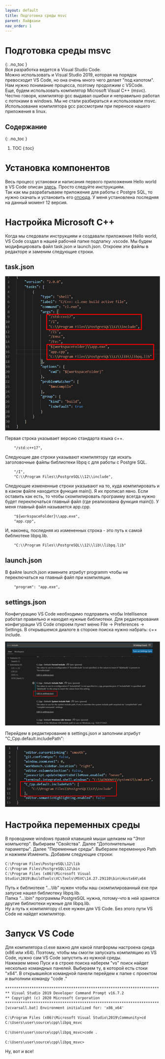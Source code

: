 ```yaml
---
layout: default
title: Подготовка среды msvc
parent: Лайфхаки
nav_order: 1
---
```

# Подготовка среды msvc
{: .no_toc }  
Вся разработка ведется в Visual Studio Code.  
Можно использовать и Visual Studio 2019, которая на порядок превосходит VS Code, но она очень много чего делает "под капотом".  
Нам нужно понимание процесса, поэтому продолжим с VSCode.  
Еще, будем использовать компилятор Microsoft Visual C++ (msvc). Честно говоря, компилятор gcc выдавал ошибки и неправильно работал с потоками в windows. Мы не стали разбираться и использовали msvc. Использование компилятора gcc рассмотрим при переносе нашего приложения в linux.
## Содержание
{: .no_toc }  
1. TOC
{:toc}
# Установка компонентов
Весь процесс установки и написания первого прилоэжения Hello world в VS Code описан [здесь](https://code.visualstudio.com/docs/cpp/config-msvc). Просто следуйте инструкциям.  
Так как мы разрабатываем приложение для работы с Postgre SQL, то нужно скачать и установить его [отсюда](https://www.enterprisedb.com/downloads/postgres-postgresql-downloads). У меня установлена последняя на данный момент 12 версия.

# Настройка Microsoft C++
Когда мы следовали инструкциям и создавали приложение Hello world, VS Code создал в нашей рабочей папке подпапку .vscode. Мы будем модифицировать файл task.json и launch.json. Откроем эти файлы в редакторе и заменим следующие строки.
## task.json
![task.json](../img/task_json_cl_exe.png)

Первая строка указывает версию стандарта языка с++.
```
    "/std:c++17",
```
Следующие две строки указывают компилятору где искать заголовочные файлы библиотеки libpq с для работы с Postgre SQL.
```
    "/I",
    "C:\\Program Files\\PostgreSQL\\12\\include",
```
Следующие измененные строки указывают на то, куда компилировать и в каком файле находится функция main(). Я их прописал явно. Если оставить как есть, то чтобы скомпилировать программу всегда нужно будет переключаться главный файл (где реализована функция main()). У меня главный файл называется app.cpp.
```
    "${workspaceFolder}\\app.exe",
    "app.cpp",
```
И, наконец, последняя из измененных строка - это путь к самой библиотеке libpq.lib.
```
    "C:\\Program Files\\PostgreSQL\\12\\lib\\libpq.lib"
```
## launch.json
В файле launch.json измените атрибут programm чтобы не переключаться на главный файл при компиляции.
```
    "program": "app.exe",
```

## settings.json
Конфигурацию VS Code необходимо подправить чтобы Intellisence работал правильно и находил нужные библиотеки.
Для редактирования конфигурации VS Code откроем пункт меню File -> Preferences -> Settings. В открывшемся диалоге в стороке поиска нужно набрать: c++ include.  

![settingsUI.json](../img/settings_UI.png)  

Перейдем в редактирование в settings.json и заполним атрибут "C_Cpp.default.includePath":  

![settings.json](../img/settings_json_include.png)

# Настройка переменных среды
В проводнике windows правой клавишей мыши щелкаем на "Этот компьютер". Выбираем "Свойства". Далее "Дополнительные параметры". Далее "Переменные среды". Выбераем переменную Path и нажмем Изменить. Добавим следующие строки:
```
C:\Program Files\PostgreSQL\12\lib
C:\Program Files\PostgreSQL\12\bin
C:\Program Files (x86)\Microsoft Visual Studio\2019\BuildTools\VC\Tools\MSVC\14.27.29110\bin\Hostx64\x64
```
Путь к библиотеке "...\lib" нужен чтобы наш скомпилированный exe при запуске нашел библиотеку libpq.lib.  
Папка "...\bin" программы PostgreSQL нужна, потому-что в ней хранятся другие библиотеки нужные для libpq.lib.  
Ну а путь к компилятору cl.exe нужен для VS Code. Без этого пути VS Code не найдет компилятор.

# Запуск VS Code
Для компилятора cl.exe важно для какой платформы настроена среда (x86 или x64). Поэтому, чтобы мы смогли запускать компиляцию из VS Code, нужно сам VS Code запустить из нужной среды.  
Нажмаем меню Пуск и в строке поиска наберем "vs" поиск найдет несколько командных панелей. Выбираем ту, в которой есть стоки "x64". В открывшейся командной панели перейдем к папке с проектом и выполним команду "code ."
```
**********************************************************************
** Visual Studio 2019 Developer Command Prompt v16.7.2
** Copyright (c) 2020 Microsoft Corporation
**********************************************************************
[vcvarsall.bat] Environment initialized for: 'x86_x64'

C:\Program Files (x86)\Microsoft Visual Studio\2019\Community>cd C:\Users\user\source\cpp\libpq_msvc

C:\Users\user\source\cpp\libpq_msvc>code .

C:\Users\user\source\cpp\libpq_msvc>
```

Ну, вот и все!


